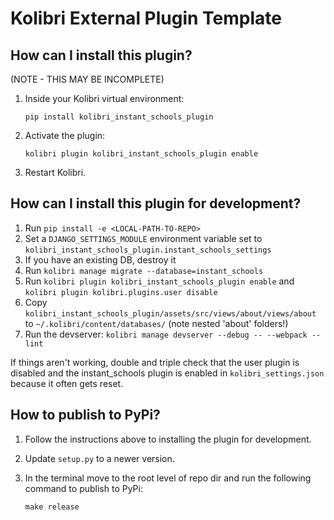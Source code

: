 
Kolibri External Plugin Template
=================================


How can I install this plugin?
------------------------------

(NOTE - THIS MAY BE INCOMPLETE)

1. Inside your Kolibri virtual environment:

    `pip install kolibri_instant_schools_plugin`

2. Activate the plugin:

    `kolibri plugin kolibri_instant_schools_plugin enable`

3. Restart Kolibri.


How can I install this plugin for development?
------------------------------

1. Run `pip install -e <LOCAL-PATH-TO-REPO>`
2. Set a `DJANGO_SETTINGS_MODULE` environment variable set to `kolibri_instant_schools_plugin.instant_schools_settings`
3. If you have an existing DB, destroy it
4. Run `kolibri manage migrate --database=instant_schools`
5. Run `kolibri plugin kolibri_instant_schools_plugin enable` and `kolibri plugin kolibri.plugins.user disable`
6. Copy `kolibri_instant_schools_plugin/assets/src/views/about/views/about` to `~/.kolibri/content/databases/` (note nested 'about' folders!)
7. Run the devserver: `kolibri manage devserver --debug -- --webpack --lint`

If things aren't working, double and triple check that the user plugin is disabled and the instant_schools plugin is enabled in `kolibri_settings.json` because it often gets reset.


How to publish to PyPi?
------------------------------

1. Follow the instructions above to installing the plugin for development.

2. Update `setup.py` to a newer version.

3. In the terminal move to the root level of repo dir and run the following command to publish to PyPi:

    `make release`

